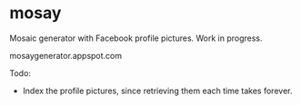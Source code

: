 mosay
=====

Mosaic generator with Facebook profile pictures. Work in progress.

mosaygenerator.appspot.com

Todo:
- Index the profile pictures, since retrieving them each time takes forever.

